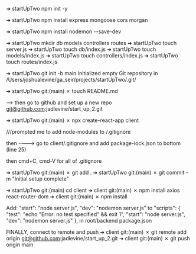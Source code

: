 ➜ startUpTwo npm init -y

➜ startUpTwo npm install express mongoose cors morgan

➜ startUpTwo npm install nodemon --save-dev

➜ startUpTwo mkdir db models controllers routes
➜ startUpTwo touch server.js
➜ startUpTwo touch db/index.js
➜ startUpTwo touch models/index.js
➜ startUpTwo touch controllers/index.js
➜ startUpTwo touch routes/index.js

➜ startUpTwo git init -b main
Initialized empty Git repository in /Users/joshualevine/ga_seir/projects/startUpTwo/.git/

➜ startUpTwo git:(main) ✗ touch README.md

--> then go to github and set up a new repo
git@github.com:jadlevine/start_up_2.git

➜ startUpTwo git:(main) ✗ npx create-react-app client

///prompted me to add node-modules to /.gitignore

then
----> go to client/.gitignore and add package-lock.json to bottom (line 25)

then
cmd+C, cmd-V for all of .gitignore

➜ startUpTwo git:(main) ✗ git add .
➜ startUpTwo git:(main) ✗ git commit -m "Initial setup complete"

➜ startUpTwo git:(main) cd client
➜ client git:(main) ✗ npm install axios react-router-dom
➜ client git:(main) ✗ npm install

Add:
"start": "node server.js",
"dev": "nodemon server.js"
to
"scripts": {
"test": "echo \"Error: no test specified\" && exit 1",
"start": "node server.js",
"dev": "nodemon server.js"
},
in root/backend package.json

FINALLY, connect to remote and push
➜ client git:(main) ✗ git remote add origin git@github.com:jadlevine/start_up_2.git
➜ client git:(main) ✗ git push origin main
